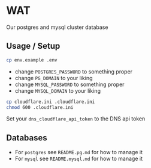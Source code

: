 # WAT

Our postgres and mysql cluster database

## Usage / Setup

```bash
cp env.example .env
```

- change `POSTGRES_PASSWORD` to something proper
- change `PG_DOMAIN` to your liking
- change `MYSQL_PASSWORD` to something proper
- change `MYSQL_DOMAIN` to your liking

```bash
cp cloudflare.ini .cloudflare.ini
chmod 600 .cloudflare.ini
```

Set your `dns_cloudflare_api_token` to the DNS api token

## Databases

- For `postgres` see `README.pg.md` for how to manage it
- For `mysql` see `README.mysql.md` for how to manage it
